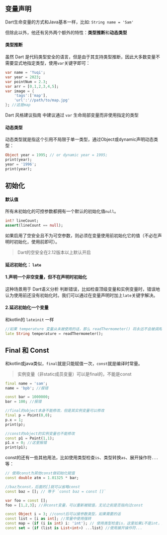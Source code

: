 ## 变量声明

Dart生命变量的方式和Java基本一样，比如: `String name = 'Sam'`

但除此以外，他还有另外两个额外的特性：**类型推断**和**动态类型**

#### 类型推断

虽然 Dart 是代码类型安全的语言，但是由于其支持类型推断，因此大多数变量不需要显式地指定类型，使用`var`关键字即可：

```dart
var name = 'Yuqi';
var year = 2023;
var pointNum = 2.3;
var arr = [0,1,2,3,4,5];
var image = {
	'tags':['map'],
	'url':'//path/to/map.jpg'
}; //这是map
```

Dart 风格建议指南 中建议通过 `var` 生命局部变量而非使用指定的类型

#### 动态类型

动态类型就是指这个引用不局限于单一类型，通过Object或dynamic声明动态类型：

```dart
Object year = 1995; // or dynamic year = 1995;
print(year);
year = '1996';
print(year);
```

## 初始化

#### 默认值

所有未初始化的可控参数都拥有一个默认的初始化值`null`。

```dart
int? lineCount;
assert(lineCount == null);
```

如果启用了空安全且不为可空参数，则必须在变量使用前初始化它的值（不必在声明时初始化，使用前即可）。

> Dart的空安全在2.12版本以上默认开启

#### 延迟初始化： `late`

#### 1.声明一个非空变量，但不在声明时初始化

这种场景用于 Dart语义分析 判断错误，比如检查顶级变量和实例变量时，错误地认为使用前还没有初始化时。我们可以通过在变量声明时加上`late`关键字解决。

#### 2.延迟初始化一个变量

和kotlin的 `lateinit` 一样

```dart
//如果 temperature 变量从未被使用的话，那么 readThermometer() 将永远不会被调用
late String temperature = readThermometer();
```

## Final 和 Const

和kotlin或java类似，`final`就是只能赋值一次，`const`就是编译时常量。

> 实例变量（非static成员变量）可以是final的，不能是const

```dart
final name = 'sam';
name = 'bpb'; //报错

const bar = 1000000;
bar = 100; //报错

//final的object本身不能修改，但是其实例变量可以修改
final p = Point(0,0);
p.x = 1;
print(p);

//const的object的实例变量也不能修改
const p1 = Point(1,1);
p1.x = 0; //这里报错
print(p1);
```

const的还有一些其他用法，比如使用类型检查`is`、类型转换`as`、展开操作符`...`等：

```dart
// 使用const为其他const做初始化赋值
const double atm = 1.01325 * bar; 

//baz为const，后面的[]就可以省略const
const baz = []; // 等于 `const baz = const []`

var foo = const [];
foo = [1,2,3]; //非const变量，可以重新被赋值，无论之前是否指向过const

const Object i = 3; //const后可以接参数类型，如果需要的话
const list = [i as int]; //常量中使用强转
const map = {if (i is int) i: 'int'}; // 使用类型检查is，这里如果i不是int，则是一个空map：{}
const set = {if (list is List<int>) ...list} //使用展开操作符...
```